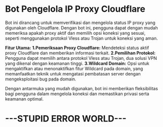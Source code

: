 # Bot Pengelola IP Proxy Cloudflare
Bot ini dirancang untuk memverifikasi dan mengelola status IP proxy yang digunakan oleh Cloudflare. Dengan bot ini, pengguna dapat dengan mudah memeriksa apakah proxy aktif dan memilih opsi koneksi yang sesuai, seperti menggunakan protokol Vless atau Trojan untuk koneksi yang aman.

**Fitur Utama:**
**1.Pemeriksaan Proxy Cloudflare:** Mendeteksi status aktif proxy Cloudflare dan memberikan informasi terkait.
**2.Pemilihan Protokol:** Pengguna dapat memilih antara protokol Vless atau Trojan, dua solusi VPN yang dikenal dengan keamanan tinggi.
**3.Wildcard Domain:** Opsi untuk mengaktifkan atau menonaktifkan fitur Wildcard pada domain, yang memanfaatkan teknik untuk mengatasi pembatasan server dengan mengeksploitasi bug pada domain.

Dengan antarmuka yang mudah digunakan, bot ini memberikan fleksibilitas bagi pengguna dalam mengelola koneksi dan memastikan privasi serta keamanan optimal.

# ---STUPID ERROR WORLD---
